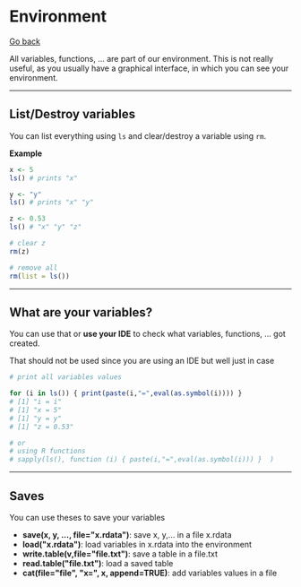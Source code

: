 # Environment

[Go back](../index.md)

All variables, functions, ... are part of our environment. This is not really useful, as you usually have a graphical interface, in which you can see your environment.

<hr class="sl">

## List/Destroy variables

You can list everything using `ls` and clear/destroy a variable using `rm`.

**Example**

```r
x <- 5
ls() # prints "x"

y <- "y"
ls() # prints "x" "y"

z <- 0.53
ls() # "x" "y" "z"

# clear z
rm(z)

# remove all
rm(list = ls())
```

<hr class="sr">

## What are your variables?

You can use that or **use your IDE** to check what variables, functions, ... got created.

That should not be used since you are using an IDE but well just in case

```r
# print all variables values

for (i in ls()) { print(paste(i,"=",eval(as.symbol(i)))) }
# [1] "i = i"
# [1] "x = 5"
# [1] "y = y"
# [1] "z = 0.53"

# or
# using R functions
# sapply(ls(), function (i) { paste(i,"=",eval(as.symbol(i))) }  )
```

<hr class="sl">

## Saves

You can use theses to save your variables

* **save(x, y, ..., file="x.rdata")**: save x, y,... in a file x.rdata
* **load("x.rdata")**: load variables in x.rdata into the environment
* **write.table(v,file="file.txt")**: save a table in a file.txt
* **read.table("file.txt")**: load a saved table
* **cat(file="file", "x=", x, append=TRUE)**: add variables values in a file